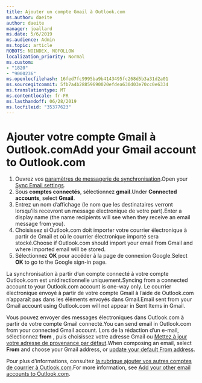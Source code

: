 ```yaml
---
title: Ajouter un compte Gmail à Outlook.com
ms.author: daeite
author: daeite
manager: joallard
ms.date: 5/6/2019
ms.audience: Admin
ms.topic: article
ROBOTS: NOINDEX, NOFOLLOW
localization_priority: Normal
ms.custom:
- "1820"
- "9000236"
ms.openlocfilehash: 16fed7fc9995ba9b4143495fc268d5b3a31d2a01
ms.sourcegitcommit: 5fb7a4b28859690020efdea630d03e70cc0e6334
ms.translationtype: MT
ms.contentlocale: fr-FR
ms.lasthandoff: 06/28/2019
ms.locfileid: "35377623"
---
```

# <a name="add-your-gmail-account-to-outlookcom"></a><span data-ttu-id="dc222-102">Ajouter votre compte Gmail à Outlook.com</span><span class="sxs-lookup"><span data-stu-id="dc222-102">Add your Gmail account to Outlook.com</span></span>

1. <span data-ttu-id="dc222-103">Ouvrez vos [paramètres de messagerie de synchronisation](https://go.microsoft.com/fwlink/?linkid=875264).</span><span class="sxs-lookup"><span data-stu-id="dc222-103">Open your [Sync Email settings](https://go.microsoft.com/fwlink/?linkid=875264).</span></span>
2. <span data-ttu-id="dc222-104">Sous **comptes connectés**, sélectionnez **gmail**.</span><span class="sxs-lookup"><span data-stu-id="dc222-104">Under **Connected accounts**, select **Gmail**.</span></span>
3. <span data-ttu-id="dc222-105">Entrez un nom d’affichage (le nom que les destinataires verront lorsqu’ils recevront un message électronique de votre part).</span><span class="sxs-lookup"><span data-stu-id="dc222-105">Enter a display name (the name recipients will see when they receive an email message from you).</span></span>
4. <span data-ttu-id="dc222-106">Choisissez si Outlook.com doit importer votre courrier électronique à partir de Gmail et où le courrier électronique importé sera stocké.</span><span class="sxs-lookup"><span data-stu-id="dc222-106">Choose if Outlook.com should import your email from Gmail and where imported email will be stored.</span></span>
5. <span data-ttu-id="dc222-107">Sélectionnez **OK** pour accéder à la page de connexion Google.</span><span class="sxs-lookup"><span data-stu-id="dc222-107">Select **OK** to go to the Google sign-in page.</span></span>

<span data-ttu-id="dc222-108">La synchronisation à partir d’un compte connecté à votre compte Outlook.com est unidirectionnelle uniquement.</span><span class="sxs-lookup"><span data-stu-id="dc222-108">Syncing from a connected account to your Outlook.com account is one-way only.</span></span> <span data-ttu-id="dc222-109">Le courrier électronique envoyé à partir de votre compte Gmail à l’aide de Outlook.com n’apparaît pas dans les éléments envoyés dans Gmail.</span><span class="sxs-lookup"><span data-stu-id="dc222-109">Email sent from your Gmail account using Outlook.com will not appear in Sent Items in Gmail.</span></span>

<span data-ttu-id="dc222-110">Vous pouvez envoyer des messages électroniques dans Outlook.com à partir de votre compte Gmail connecté.</span><span class="sxs-lookup"><span data-stu-id="dc222-110">You can send email in Outlook.com from your connected Gmail account.</span></span> <span data-ttu-id="dc222-111">Lors de la rédaction d’un e-mail, sélectionnez **from** , puis choisissez votre adresse Gmail ou [Mettez à jour votre adresse de provenance par défaut](https://go.microsoft.com/fwlink/?linkid=875264).</span><span class="sxs-lookup"><span data-stu-id="dc222-111">When composing an email, select **From** and choose your Gmail address, or [update your default From address](https://go.microsoft.com/fwlink/?linkid=875264).</span></span>

<span data-ttu-id="dc222-112">Pour plus d’informations, consultez [la rubrique ajouter vos autres comptes de courrier à Outlook.com](https://support.office.com/article/c5224df4-5885-4e79-91ba-523aa743f0ba).</span><span class="sxs-lookup"><span data-stu-id="dc222-112">For more information, see [Add your other email accounts to Outlook.com](https://support.office.com/article/c5224df4-5885-4e79-91ba-523aa743f0ba).</span></span>